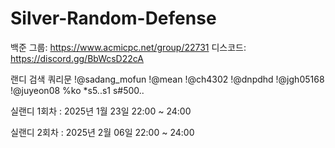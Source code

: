 # Silver-Random-Defense


백준 그룹: https://www.acmicpc.net/group/22731
디스코드: https://discord.gg/BbWcsD22cA

랜디 검색 쿼리문
!@sadang_mofun !@mean !@ch4302 !@dnpdhd !@jgh05168 !@juyeon08 %ko *s5..s1 s#500..

실랜디 1회차 : 2025년 1월 23일 22:00 ~ 24:00

실랜디 2회차 : 2025년 2월 06일 22:00 ~ 24:00
